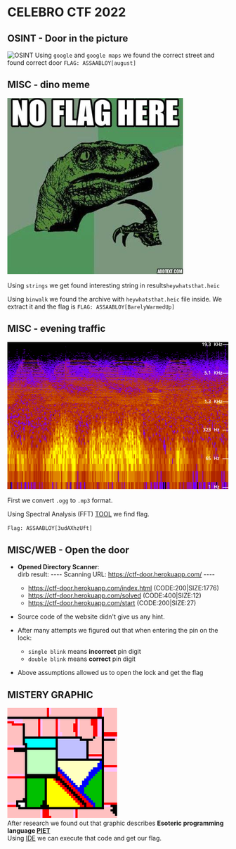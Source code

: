 # CELEBRO CTF 2022

## OSINT - Door in the picture
![OSINT](OSINT.2022.png)
Using `google` and `google maps` we found the correct street and found correct door
`FLAG: ASSAABLOY[august]`


## MISC - dino meme
![DINOMEME](ctf.jpg)

Using `strings` we get found interesting string in results`heywhatsthat.heic` 

Using `binwalk` we found the archive with `heywhatsthat.heic` file inside. We extract it and the flag is
`FLAG: ASSAABLOY[BarelyWarmedUp]`
## MISC - evening traffic
![SPECTRUM](spectrum.png)

First we convert `.ogg` to `.mp3` format.

Using Spectral Analysis (FFT) [TOOL](https://audiotoolset.com/spectral-analysis) we find flag.

`Flag: ASSAABLOY[3udAXhzUft]`

## MISC/WEB - Open the door

* **Opened Directory Scanner**:  
	dirb result:
	---- Scanning URL: https://ctf-door.herokuapp.com/ ----
	
	+ https://ctf-door.herokuapp.com/index.html (CODE:200|SIZE:1776)                                                                                                                
	+ https://ctf-door.herokuapp.com/solved (CODE:400|SIZE:12)                                                                                                                      
	+ https://ctf-door.herokuapp.com/start (CODE:200|SIZE:27) 

* Source code of the website didn't give us any hint.
* After many attempts we figured out that when entering the pin on the lock:  
	+ `single blink` means **incorrect** pin digit
	+ `double blink` means **correct** pin digit
* Above assumptions allowed us to open the lock and get the flag
                                                            

## MISTERY GRAPHIC
![MisteryGraphic](MisteryGraphics.png)  
After research we found out that graphic describes **Esoteric programming language [PIET](https://esolangs.org/wiki/Piet)**   
Using [IDE](https://www.bertnase.de/npiet/) we can execute that code and get our flag.


